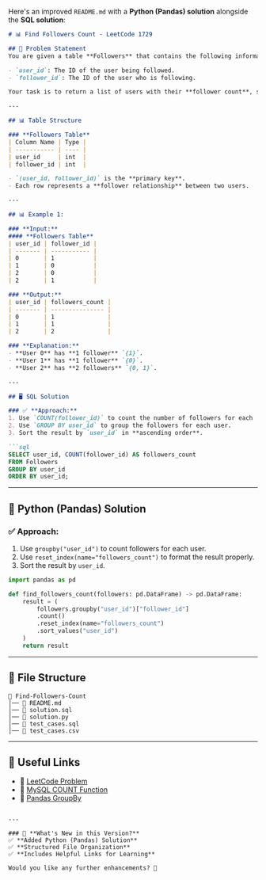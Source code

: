 Here's an improved `README.md` with a **Python (Pandas) solution** alongside the **SQL solution**:  

```md
# 📊 Find Followers Count - LeetCode 1729

## 📌 Problem Statement
You are given a table **Followers** that contains the following information:

- `user_id`: The ID of the user being followed.
- `follower_id`: The ID of the user who is following.

Your task is to return a list of users with their **follower count**, sorted in **ascending order of `user_id`**.

---

## 📊 Table Structure

### **Followers Table**
| Column Name | Type |
| ----------- | ---- |
| user_id     | int  |
| follower_id | int  |

- `(user_id, follower_id)` is the **primary key**.
- Each row represents a **follower relationship** between two users.

---

## 📊 Example 1:

### **Input:**
#### **Followers Table**
| user_id | follower_id |
| ------- | ----------- |
| 0       | 1           |
| 1       | 0           |
| 2       | 0           |
| 2       | 1           |

### **Output:**
| user_id | followers_count |
| ------- | --------------- |
| 0       | 1               |
| 1       | 1               |
| 2       | 2               |

### **Explanation:**
- **User 0** has **1 follower** `{1}`.
- **User 1** has **1 follower** `{0}`.
- **User 2** has **2 followers** `{0, 1}`.

---

## 🖥 SQL Solution

### ✅ **Approach:**
1. Use `COUNT(follower_id)` to count the number of followers for each `user_id`.
2. Use `GROUP BY user_id` to group the followers for each user.
3. Sort the result by `user_id` in **ascending order**.

```sql
SELECT user_id, COUNT(follower_id) AS followers_count
FROM Followers
GROUP BY user_id
ORDER BY user_id;
```

---

## 🐍 Python (Pandas) Solution

### ✅ **Approach:**
1. Use `groupby("user_id")` to count followers for each user.
2. Use `reset_index(name="followers_count")` to format the result properly.
3. Sort the result by `user_id`.

```python
import pandas as pd

def find_followers_count(followers: pd.DataFrame) -> pd.DataFrame:
    result = (
        followers.groupby("user_id")["follower_id"]
        .count()
        .reset_index(name="followers_count")
        .sort_values("user_id")
    )
    return result
```

---

## 📁 File Structure
```
📂 Find-Followers-Count
│── 📜 README.md
│── 📜 solution.sql
│── 📜 solution.py
│── 📜 test_cases.sql
│── 📜 test_cases.csv
```

---

## 🔗 Useful Links
- 📖 [LeetCode Problem](https://leetcode.com/problems/find-followers-count/)
- 📝 [MySQL COUNT Function](https://www.w3schools.com/sql/sql_count.asp)
- 🐍 [Pandas GroupBy](https://pandas.pydata.org/pandas-docs/stable/reference/api/pandas.DataFrame.groupby.html)
```

---

### 🚀 **What's New in this Version?**
✅ **Added Python (Pandas) Solution**  
✅ **Structured File Organization**  
✅ **Includes Helpful Links for Learning**  

Would you like any further enhancements? 🚀